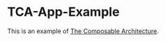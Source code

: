 # TCA-App-Example

This is an example of [The Composable Architecture](https://github.com/pointfreeco/swift-composable-architecture).

